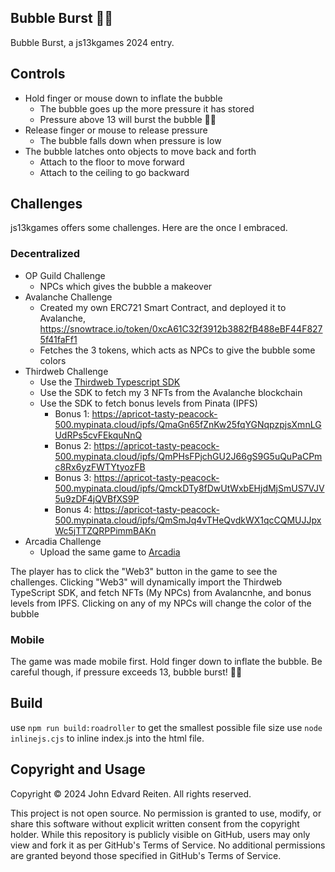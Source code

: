 ## Bubble Burst 🫧💥

Bubble Burst, a js13kgames 2024 entry.

## Controls

- Hold finger or mouse down to inflate the bubble
  - The bubble goes up the more pressure it has stored
  - Pressure above 13 will burst the bubble 🫧💥
- Release finger or mouse to release pressure
  - The bubble falls down when pressure is low
- The bubble latches onto objects to move back and forth
  - Attach to the floor to move forward
  - Attach to the ceiling to go backward

## Challenges

js13kgames offers some challenges. Here are the once I embraced.

### Decentralized

- OP Guild Challenge
  - NPCs which gives the bubble a makeover
- Avalanche Challenge
  - Created my own ERC721 Smart Contract, and deployed it to Avalanche, https://snowtrace.io/token/0xcA61C32f3912b3882fB488eBF44F8275f41faFf1
  - Fetches the 3 tokens, which acts as NPCs to give the bubble some colors
- Thirdweb Challenge
  - Use the [Thirdweb Typescript SDK](https://portal.thirdweb.com/typescript/v5)
  - Use the SDK to fetch my 3 NFTs from the Avalanche blockchain
  - Use the SDK to fetch bonus levels from Pinata (IPFS)
    - Bonus 1: https://apricot-tasty-peacock-500.mypinata.cloud/ipfs/QmaGn65fZnKw25fqYGNqpzpjsXmnLGUdRPs5cvFEkquNnQ
    - Bonus 2: https://apricot-tasty-peacock-500.mypinata.cloud/ipfs/QmPHsFPjchGU2J66gS9G5uQuPaCPmc8Rx6yzFWTYtyozFB
    - Bonus 3: https://apricot-tasty-peacock-500.mypinata.cloud/ipfs/QmckDTy8fDwUtWxbEHjdMjSmUS7VJV5u9zDF4jQVBfXS9P
    - Bonus 4: https://apricot-tasty-peacock-500.mypinata.cloud/ipfs/QmSmJq4vTHeQvdkWX1qcCQMUJJpxWc5jTTZQRPPimmBAKn
- Arcadia Challenge
  - Upload the same game to [Arcadia](https://arcadia.fun/)

The player has to click the "Web3" button in the game to see the challenges. Clicking "Web3" will dynamically import the Thirdweb TypeScript SDK, and fetch NFTs (My NPCs) from Avalancnhe, and bonus levels from IPFS.
Clicking on any of my NPCs will change the color of the bubble

### Mobile

The game was made mobile first. Hold finger down to inflate the bubble. Be careful though, if pressure exceeds 13, bubble burst! 🫧💥

## Build

use `npm run build:roadroller` to get the smallest possible file size
use `node inlinejs.cjs` to inline index.js into the html file.

## Copyright and Usage

Copyright © 2024 John Edvard Reiten. All rights reserved.

This project is not open source. No permission is granted to use, modify, or share this software without explicit written consent from the copyright holder. While this repository is publicly visible on GitHub, users may only view and fork it as per GitHub's Terms of Service. No additional permissions are granted beyond those specified in GitHub's Terms of Service.

